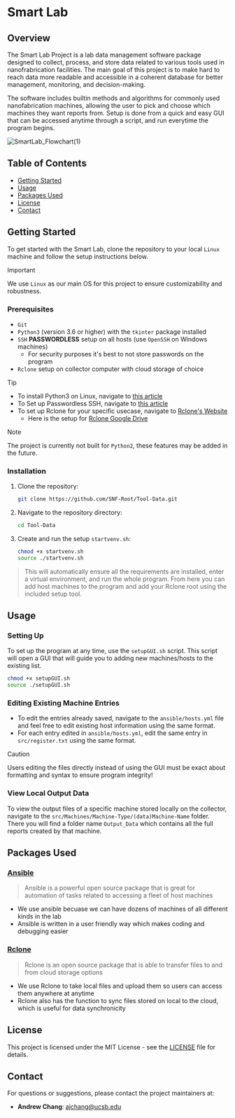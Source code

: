 # Smart Lab

## Overview

The Smart Lab Project is a lab data management software package designed to collect, process, and store data related to various tools used in nanofrabrication facilities. The main goal of this project is to make hard to reach data more readable and accessible in a coherent database for better management, monitoring, and decision-making.

The software includes builtin methods and algorithms for commonly used nanofabrication machines, allowing the user to pick and choose which machines they want reports from. Setup is done from a quick and easy GUI that can be accessed anytime through a script, and run everytime the program begins.


![SmartLab_Flowchart(1)](https://github.com/SNF-Root/Tool-Data/assets/114797850/f6bc6ff8-6643-45f8-8177-fc998c0e0d87)


## Table of Contents
- [Getting Started](#getting-started)
- [Usage](#usage)
- [Packages Used](#packages-used)
- [License](#license)
- [Contact](#contact)

## Getting Started

To get started with the Smart Lab, clone the repository to your local `Linux` machine and follow the setup instructions below.
> [!IMPORTANT]
> We use `Linux` as our main OS for this project to ensure customizability and robustness.

### Prerequisites

- `Git`
- `Python3` (version 3.6 or higher) with the `tkinter` package installed
- `SSH` **PASSWORDLESS** setup on all hosts (use `OpenSSH` on Windows machines)
   - For security purposes it's best to not store passwords on the program
- `Rclone` setup on collector computer with cloud storage of choice

> [!TIP]
> * To install Python3 on Linux, navigate to [this article](https://docs.python-guide.org/starting/install3/linux/)
> * To Set up Passwordless SSH, navigate to [this article](https://linuxize.com/post/how-to-setup-passwordless-ssh-login/)
> * To set up Rclone for your specific usecase, navigate to [Rclone's Website](https://rclone.org/install/)
>    - Here is the setup for [Rclone Google Drive](https://rclone.org/drive/)

> [!NOTE]
> The project is currently not built for `Python2`, these features may be added in the future.

### Installation

1. Clone the repository:
   ```sh
   git clone https://github.com/SNF-Root/Tool-Data.git
   ```
2. Navigate to the repository directory:
   ```sh
   cd Tool-Data
   ```
3. Create and run the setup `startvenv.sh`:
   ```sh
   chmod +x startvenv.sh
   source ./startvenv.sh
   ```
   
> This will automatically ensure all the requirements are installed, enter a virtual environment, and run the whole program. From here you can add host machines to the program and add your Rclone root using the included setup tool.

## Usage

### Setting Up

To set up the program at any time, use the `setupGUI.sh` script. This script will open a GUI that will guide you to adding new machines/hosts to the existing list.

```sh
chmod +x setupGUI.sh
source ./setupGUI.sh
```

### Editing Existing Machine Entries

* To edit the entries already saved, navigate to the `ansible/hosts.yml` file and feel free to edit existing host information using the same format.
* For each entry edited in `ansible/hosts.yml`, edit the same entry in `src/register.txt` using the same format.
> [!CAUTION]
> Users editing the files directly instead of using the GUI must be exact about formatting and syntax to ensure program integrity!

### View Local Output Data

To view the output files of a specific machine stored locally on the collector, navigate to the `src/Machines/Machine-Type/(data)Machine-Name` folder. There you will find a folder name `Output_Data` which contains all the full reports created by that machine.

## Packages Used

### [Ansible](https://www.ansible.com/)

> Ansible is a powerful open source package that is great for automation of tasks related to accessing a fleet of host machines
* We use ansible becuase we can have dozens of machines of all different kinds in the lab
* Ansible is written in a user friendly way which makes coding and debugging easier

### [Rclone](https://rclone.org/)
> Rclone is an open source package that is able to transfer files to and from cloud storage options
* We use Rclone to take local files and upload them so users can access them anywhere at anytime
* Rclone also has the function to sync files stored on local to the cloud, which is useful for data synchronicity

## License

This project is licensed under the MIT License - see the [LICENSE](LICENSE) file for details.

## Contact

For questions or suggestions, please contact the project maintainers at:
- **Andrew Chang**: ajchang@ucsb.edu
